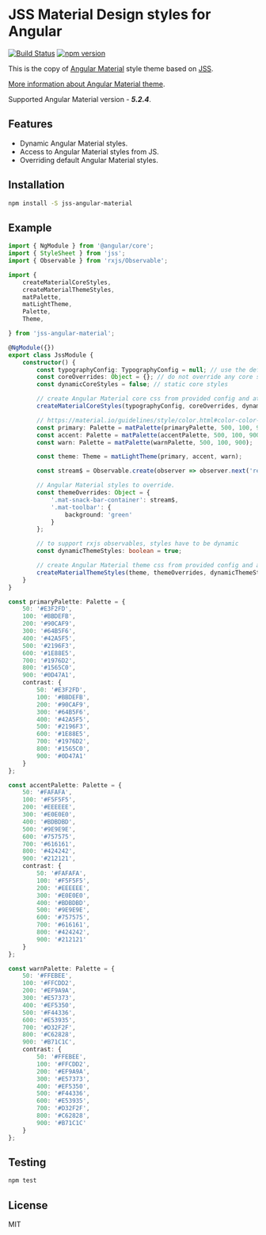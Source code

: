 # JSS Material Design styles for Angular
[![Build Status](https://travis-ci.org/akryvomaz/jss-angular-material.svg?branch=master)](https://travis-ci.org/akryvomaz/jss-angular-material)
[![npm version](https://badge.fury.io/js/jss-angular-material.svg)](https://badge.fury.io/js/jss-angular-material)

This is the copy of [Angular Material](#https://github.com/angular/material2) style theme based on [JSS](#https://github.com/cssinjs/jss).

[More information about Angular Material theme](#https://material.angular.io/guide/theming).

Supported Angular Material version - *__5.2.4__*.
## Features
- Dynamic Angular Material styles.
- Access to Angular Material styles from JS.
- Overriding default Angular Material styles.
## Installation
```bash
npm install -S jss-angular-material
```
## Example
```ts
import { NgModule } from '@angular/core';
import { StyleSheet } from 'jss';
import { Observable } from 'rxjs/Observable';

import {
    createMaterialCoreStyles,
    createMaterialThemeStyles,
    matPalette,
    matLightTheme,
    Palette,
    Theme,

} from 'jss-angular-material';

@NgModule({})
export class JssModule {
    constructor() {
        const typographyConfig: TypographyConfig = null; // use the default typography config
        const coreOverrides: Object = {}; // do not override any core styles (optional parameter)
        const dynamicCoreStyles = false; // static core styles

        // create Angular Material core css from provided config and attach it to the head of document
        createMaterialCoreStyles(typographyConfig, coreOverrides, dynamicCoreStyles).attach();

        // https://material.io/guidelines/style/color.html#color-color-palette
        const primary: Palette = matPalette(primaryPalette, 500, 100, 900);
        const accent: Palette = matPalette(accentPalette, 500, 100, 900);
        const warn: Palette = matPalette(warnPalette, 500, 100, 900);

        const theme: Theme = matLightTheme(primary, accent, warn);

        const stream$ = Observable.create(observer => observer.next('red'));

        // Angular Material styles to override.
        const themeOverrides: Object = {
            '.mat-snack-bar-container': stream$,
            '.mat-toolbar': {
                background: 'green'
            }
        };

        // to support rxjs observables, styles have to be dynamic
        const dynamicThemeStyles: boolean = true;

        // create Angular Material theme css from provided config and attach it to the head of document
        createMaterialThemeStyles(theme, themeOverrides, dynamicThemeStyles).attach();
    }
}

const primaryPalette: Palette = {
    50: '#E3F2FD',
    100: '#BBDEFB',
    200: '#90CAF9',
    300: '#64B5F6',
    400: '#42A5F5',
    500: '#2196F3',
    600: '#1E88E5',
    700: '#1976D2',
    800: '#1565C0',
    900: '#0D47A1',
    contrast: {
        50: '#E3F2FD',
        100: '#BBDEFB',
        200: '#90CAF9',
        300: '#64B5F6',
        400: '#42A5F5',
        500: '#2196F3',
        600: '#1E88E5',
        700: '#1976D2',
        800: '#1565C0',
        900: '#0D47A1'
    }
};

const accentPalette: Palette = {
    50: '#FAFAFA',
    100: '#F5F5F5',
    200: '#EEEEEE',
    300: '#E0E0E0',
    400: '#BDBDBD',
    500: '#9E9E9E',
    600: '#757575',
    700: '#616161',
    800: '#424242',
    900: '#212121',
    contrast: {
        50: '#FAFAFA',
        100: '#F5F5F5',
        200: '#EEEEEE',
        300: '#E0E0E0',
        400: '#BDBDBD',
        500: '#9E9E9E',
        600: '#757575',
        700: '#616161',
        800: '#424242',
        900: '#212121'
    }
};

const warnPalette: Palette = {
    50: '#FFEBEE',
    100: '#FFCDD2',
    200: '#EF9A9A',
    300: '#E57373',
    400: '#EF5350',
    500: '#F44336',
    600: '#E53935',
    700: '#D32F2F',
    800: '#C62828',
    900: '#B71C1C',
    contrast: {
        50: '#FFEBEE',
        100: '#FFCDD2',
        200: '#EF9A9A',
        300: '#E57373',
        400: '#EF5350',
        500: '#F44336',
        600: '#E53935',
        700: '#D32F2F',
        800: '#C62828',
        900: '#B71C1C'
    }
};
```
## Testing
```bash
npm test
```
## License
MIT
